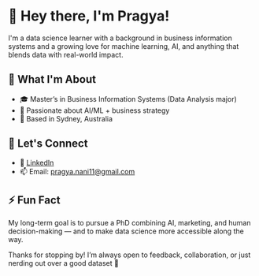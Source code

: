 # 👋 Hey there, I'm Pragya!

I'm a data science learner with a background in business information systems and a growing love for machine learning, AI, and anything that blends data with real-world impact.


## 💼 What I'm About

- 🎓 Master’s in Business Information Systems (Data Analysis major)
- 🧠 Passionate about AI/ML + business strategy
- 📍 Based in Sydney, Australia
  

## 💬 Let's Connect

- 📝 [LinkedIn](www.linkedin.com/in/pragyapyakurel51)
- 📫 Email: pragya.nani11@gmail.com


## ⚡ Fun Fact

My long-term goal is to pursue a PhD combining AI, marketing, and human decision-making — and to make data science more accessible along the way.



Thanks for stopping by! I’m always open to feedback, collaboration, or just nerding out over a good dataset 🙌

